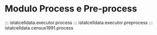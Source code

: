 # Modulo Process e Pre-process

::: istatcelldata.executor.process
::: istatcelldata.executor.preprocess
::: istatcelldata.census1991.process
